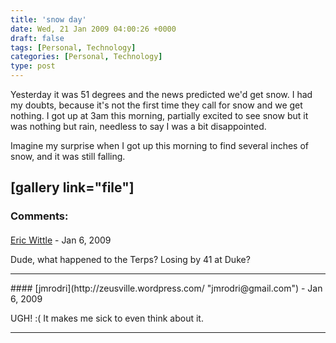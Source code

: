 ```yaml
---
title: 'snow day'
date: Wed, 21 Jan 2009 04:00:26 +0000
draft: false
tags: [Personal, Technology]
categories: [Personal, Technology]
type: post
---
```


Yesterday it was 51 degrees and the news predicted we'd get snow. I had my doubts, because it's not the first time they call for snow and we get nothing. I got up at 3am this morning, partially excited to see snow but it was nothing but rain, needless to say I was a bit disappointed.

Imagine my surprise when I got up this morning to find several inches of snow, and it was still falling.

\[gallery link="file"\]
---
### Comments:
####
[Eric Wittle]( "ericw@wittle.net") - <time datetime="2009-01-24 16:49:55">Jan 6, 2009</time>

Dude, what happened to the Terps? Losing by 41 at Duke?
<hr />
####
[jmrodri](http://zeusville.wordpress.com/ "jmrodri@gmail.com") - <time datetime="2009-01-24 22:31:58">Jan 6, 2009</time>

UGH! :( It makes me sick to even think about it.
<hr />
